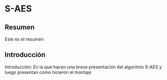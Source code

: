 # S-AES

## Resumen

Este es el resumen

## Introducción

Introducción: En la que hacen una breve presentación del algoritmo S-AES y luego presentan cómo hicieron el montaje
